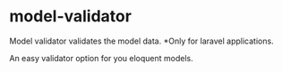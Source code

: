 # model-validator
Model validator validates the model data. *Only for laravel applications.

An easy validator option for you eloquent models.
